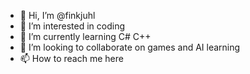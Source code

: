 - 👋 Hi, I’m @finkjuhl
- 👀 I’m interested in coding
- 🌱 I’m currently learning C# C++
- 💞️ I’m looking to collaborate on games and AI learning 
- 📫 How to reach me here 

<!---
finkjuhl/finkjuhl is a ✨ special ✨ repository because its `README.md` (this file) appears on your GitHub profile.
You can click the Preview link to take a look at your changes.
--->
